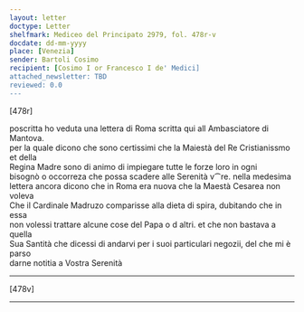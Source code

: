 ```yaml
---
layout: letter
doctype: Letter
shelfmark: Mediceo del Principato 2979, fol. 478r-v
docdate: dd-mm-yyyy
place: [Venezia]
sender: Bartoli Cosimo
recipient: [Cosimo I or Francesco I de' Medici]
attached_newsletter: TBD
reviewed: 0.0
---
```


[478r]  
  
  
poscritta ho veduta una lettera di Roma scritta qui all Ambasciatore di Mantova.  
per la quale dicono che sono certissimi che la Maiestà del Re Cristianissmo et della  
Regina Madre sono di animo di impiegare tutte le forze loro in ogni  
bisognò o occorreza che possa scadere alle Serenità v⁀re. nella medesima  
lettera ancora dicono che in Roma era nuova che la Maestà Cesarea non voleva  
Che il Cardinale Madruzo comparisse alla dieta di spira, dubitando che in essa  
non volessi trattare alcune cose del Papa o d altri. et che non bastava a quella  
Sua Santità che dicessi di andarvi per i suoi particulari negozii, del che mi è parso  
darne notitia a Vostra Serenità  
  
---  

[478v]  
  
  
  
---  

